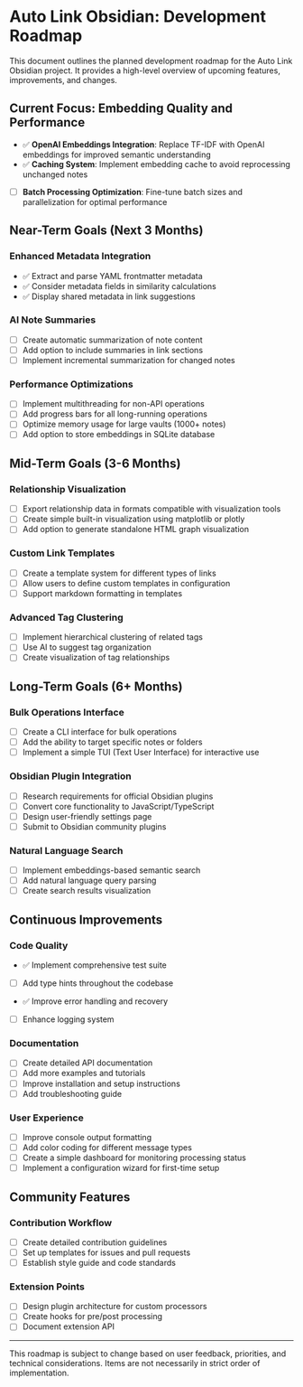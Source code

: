 # Auto Link Obsidian: Development Roadmap

This document outlines the planned development roadmap for the Auto Link Obsidian project. It provides a high-level overview of upcoming features, improvements, and changes.

## Current Focus: Embedding Quality and Performance

- ✅ **OpenAI Embeddings Integration**: Replace TF-IDF with OpenAI embeddings for improved semantic understanding
- ✅ **Caching System**: Implement embedding cache to avoid reprocessing unchanged notes
- [ ] **Batch Processing Optimization**: Fine-tune batch sizes and parallelization for optimal performance

## Near-Term Goals (Next 3 Months)

### Enhanced Metadata Integration
- ✅ Extract and parse YAML frontmatter metadata 
- ✅ Consider metadata fields in similarity calculations
- ✅ Display shared metadata in link suggestions

### AI Note Summaries
- [ ] Create automatic summarization of note content
- [ ] Add option to include summaries in link sections
- [ ] Implement incremental summarization for changed notes

### Performance Optimizations
- [ ] Implement multithreading for non-API operations
- [ ] Add progress bars for all long-running operations
- [ ] Optimize memory usage for large vaults (1000+ notes)
- [ ] Add option to store embeddings in SQLite database

## Mid-Term Goals (3-6 Months)

### Relationship Visualization
- [ ] Export relationship data in formats compatible with visualization tools
- [ ] Create simple built-in visualization using matplotlib or plotly
- [ ] Add option to generate standalone HTML graph visualization

### Custom Link Templates
- [ ] Create a template system for different types of links
- [ ] Allow users to define custom templates in configuration
- [ ] Support markdown formatting in templates

### Advanced Tag Clustering
- [ ] Implement hierarchical clustering of related tags
- [ ] Use AI to suggest tag organization
- [ ] Create visualization of tag relationships

## Long-Term Goals (6+ Months)

### Bulk Operations Interface
- [ ] Create a CLI interface for bulk operations
- [ ] Add the ability to target specific notes or folders
- [ ] Implement a simple TUI (Text User Interface) for interactive use

### Obsidian Plugin Integration
- [ ] Research requirements for official Obsidian plugins
- [ ] Convert core functionality to JavaScript/TypeScript
- [ ] Design user-friendly settings page
- [ ] Submit to Obsidian community plugins

### Natural Language Search
- [ ] Implement embeddings-based semantic search
- [ ] Add natural language query parsing
- [ ] Create search results visualization

## Continuous Improvements

### Code Quality
- ✅ Implement comprehensive test suite
- [ ] Add type hints throughout the codebase
- ✅ Improve error handling and recovery
- [ ] Enhance logging system

### Documentation
- [ ] Create detailed API documentation
- [ ] Add more examples and tutorials
- [ ] Improve installation and setup instructions
- [ ] Add troubleshooting guide

### User Experience
- [ ] Improve console output formatting
- [ ] Add color coding for different message types
- [ ] Create a simple dashboard for monitoring processing status
- [ ] Implement a configuration wizard for first-time setup

## Community Features

### Contribution Workflow
- [ ] Create detailed contribution guidelines
- [ ] Set up templates for issues and pull requests
- [ ] Establish style guide and code standards

### Extension Points
- [ ] Design plugin architecture for custom processors
- [ ] Create hooks for pre/post processing
- [ ] Document extension API

---

This roadmap is subject to change based on user feedback, priorities, and technical considerations. Items are not necessarily in strict order of implementation.
